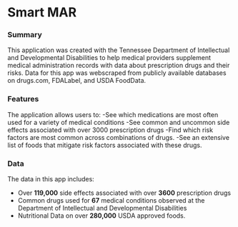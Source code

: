 # **Smart MAR**
### **Summary**

This application was created with the Tennessee Department of Intellectual and Developmental Disabilities to help medical providers supplement medical administration records with data about prescription drugs and their risks. Data for this app was webscraped from publicly available databases on drugs.com, FDALabel, and USDA FoodData. 

### **Features**

The application allows users to:
-See which medications are most often used for a variety of medical conditions
-See common and uncommon side effects associated with over 3000 prescription drugs
-Find which risk factors are most common across combinations of drugs.
-See an extensive list of foods that mitigate risk factors associated with these drugs.

### **Data**
The data in this app includes:
- Over **119,000** side effects associated with over **3600** prescription drugs
- Common drugs used for **67** medical conditions observed at the Department of Intellectual and Developmental Disabilities
- Nutritional Data on over **280,000** USDA approved foods.